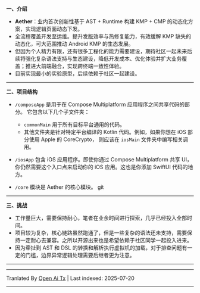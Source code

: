 **一、介绍**

* **Aether**：业内首次创新性基于 AST + Runtime 构建 KMP + CMP 的动态化方案，实现逻辑页面动态下发。
* 全流程覆盖开发至运维。提升发版效率与热修复能力，有效缓解 KMP 缺失的动态化，可大范围推动 Android KMP 的生态发展。
* 但因为个人精力有限，还有很多工程化的能力需要建设，期待社区一起未来后续将强化复杂语法支持与生态建设，降低开发成本、优化体验并扩大业务覆盖；推进大前端融合，实现跨终端一致性体验。
* 目前实现最小的实验原型，后续依赖于社区一起建设。

---

**二、项目结构**

* `/composeApp` 是用于在 Compose Multiplatform 应用程序之间共享代码的部分。
  它包含以下几个子文件夹：
  - `commonMain` 用于所有目标平台通用的代码。
  - 其他文件夹是针对特定平台编译的 Kotlin 代码。例如，如果你想在 iOS 部分使用 Apple 的 CoreCrypto，
    则应该在 `iosMain` 文件夹中编写相关调用。

* `/iosApp` 包含 iOS 应用程序。即使你通过 Compose Multiplatform 共享 UI，
  你仍然需要这个入口点来启动你的 iOS 应用。这也是你添加 SwiftUI 代码的地方。

* `/core` 模块是 Aether 的核心模块。
git 
---

**三、挑战**

* 工作量巨大，需要保持耐心，笔者在业余时间进行探索，几乎已经投入全部时间。
* 项目较为复杂，核心链路虽然跑通了，但是一些复杂的语法还未支持，需要保持一定耐心去兼容。之所以开源出来也是希望依赖于社区同学一起投入进来。
* 因为牵扯到 AST 和 DSL 的转换和解析执行虚拟机的加载，对于排查问题有一定的门槛，边界异常逻辑处理需要后继者更为注意。

---


---

Tranlated By [Open Ai Tx](https://github.com/OpenAiTx/OpenAiTx) | Last indexed: 2025-07-20

---